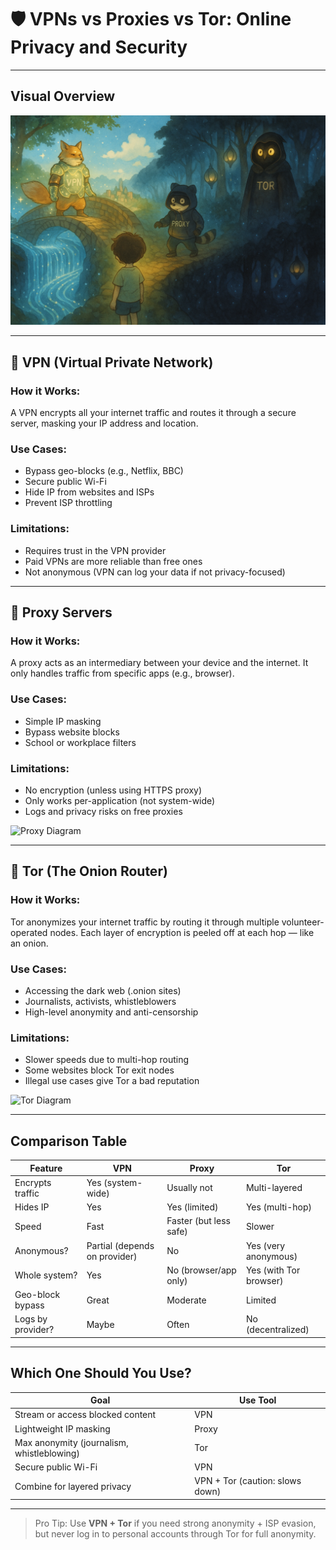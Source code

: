# 🛡️ VPNs vs Proxies vs Tor: Online Privacy and Security

---

## Visual Overview

![VPN vs Proxy vs Tor](./images/vpn_tor_proxy.png)

---

## 🔹 VPN (Virtual Private Network)

### How it Works:

A VPN encrypts all your internet traffic and routes it through a secure server, masking your IP address and location.

### Use Cases:

- Bypass geo-blocks (e.g., Netflix, BBC)
- Secure public Wi-Fi
- Hide IP from websites and ISPs
- Prevent ISP throttling

### Limitations:

- Requires trust in the VPN provider
- Paid VPNs are more reliable than free ones
- Not anonymous (VPN can log your data if not privacy-focused)

---

## 🔹 Proxy Servers

### How it Works:

A proxy acts as an intermediary between your device and the internet. It only handles traffic from specific apps (e.g., browser).

### Use Cases:

- Simple IP masking
- Bypass website blocks
- School or workplace filters

### Limitations:

- No encryption (unless using HTTPS proxy)
- Only works per-application (not system-wide)
- Logs and privacy risks on free proxies

![Proxy Diagram](https://marvel-b1-cdn.bc0a.com/f00000000310757/www.fortinet.com/content/dam/fortinet/images/cyberglossary/proxy-server-1.jpeg)

---

## 🔹 Tor (The Onion Router)

### How it Works:

Tor anonymizes your internet traffic by routing it through multiple volunteer-operated nodes. Each layer of encryption is peeled off at each hop — like an onion.

### Use Cases:

- Accessing the dark web (.onion sites)
- Journalists, activists, whistleblowers
- High-level anonymity and anti-censorship

### Limitations:

- Slower speeds due to multi-hop routing
- Some websites block Tor exit nodes
- Illegal use cases give Tor a bad reputation

![Tor Diagram](https://encrypted-tbn0.gstatic.com/images?q=tbn:ANd9GcTZ1fi6FUBDP09gR7Rk0LYrKtfwWbvU7mb1MQ&s)

---

## Comparison Table

| Feature           | VPN                           | Proxy                  | Tor                    |
| ----------------- | ----------------------------- | ---------------------- | ---------------------- |
| Encrypts traffic  | Yes (system-wide)             | Usually not            | Multi-layered          |
| Hides IP          | Yes                           | Yes (limited)          | Yes (multi-hop)        |
| Speed             | Fast                          | Faster (but less safe) | Slower                 |
| Anonymous?        | Partial (depends on provider) | No                     | Yes (very anonymous)   |
| Whole system?     | Yes                           | No (browser/app only)  | Yes (with Tor browser) |
| Geo-block bypass  | Great                         | Moderate               | Limited                |
| Logs by provider? | Maybe                         | Often                  | No (decentralized)     |

---

## Which One Should You Use?

| Goal                                       | Use Tool                        |
| ------------------------------------------ | ------------------------------- |
| Stream or access blocked content           | VPN                             |
| Lightweight IP masking                     | Proxy                           |
| Max anonymity (journalism, whistleblowing) | Tor                             |
| Secure public Wi-Fi                        | VPN                             |
| Combine for layered privacy                | VPN + Tor (caution: slows down) |

---

> Pro Tip: Use **VPN + Tor** if you need strong anonymity + ISP evasion, but never log in to personal accounts through Tor for full anonymity.
